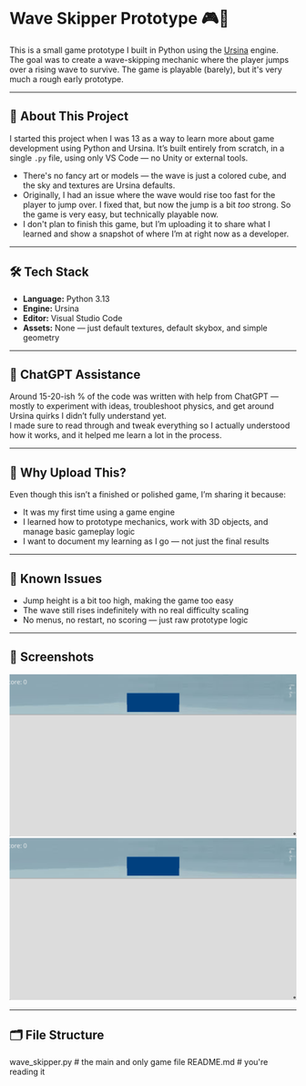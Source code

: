 # Wave Skipper Prototype 🎮🌊

This is a small game prototype I built in Python using the [Ursina](https://www.ursinaengine.org/) engine.  
The goal was to create a wave-skipping mechanic where the player jumps over a rising wave to survive. The game is playable (barely), but it's very much a rough early prototype.

---

## 🧠 About This Project

I started this project when I was 13 as a way to learn more about game development using Python and Ursina. It’s built entirely from scratch, in a single `.py` file, using only VS Code — no Unity or external tools.

- There's no fancy art or models — the wave is just a colored cube, and the sky and textures are Ursina defaults.
- Originally, I had an issue where the wave would rise too fast for the player to jump over. I fixed that, but now the jump is a bit *too* strong. So the game is very easy, but technically playable now.
- I don't plan to finish this game, but I’m uploading it to share what I learned and show a snapshot of where I’m at right now as a developer.

---

## 🛠 Tech Stack

- **Language:** Python 3.13
- **Engine:** Ursina
- **Editor:** Visual Studio Code
- **Assets:** None — just default textures, default skybox, and simple geometry

---

## 🤖 ChatGPT Assistance

Around 15-20-ish % of the code was written with help from ChatGPT — mostly to experiment with ideas, troubleshoot physics, and get around Ursina quirks I didn’t fully understand yet.  
I made sure to read through and tweak everything so I actually understood how it works, and it helped me learn a lot in the process.

---

## 🎯 Why Upload This?

Even though this isn’t a finished or polished game, I’m sharing it because:
- It was my first time using a game engine
- I learned how to prototype mechanics, work with 3D objects, and manage basic gameplay logic
- I want to document my learning as I go — not just the final results

---

## 🚧 Known Issues

- Jump height is a bit too high, making the game too easy
- The wave still rises indefinitely with no real difficulty scaling
- No menus, no restart, no scoring — just raw prototype logic

---

## 📸 Screenshots

![Wave Skipper Screenshot](image.png)
![Wave Skipper Screenshot](image1.png)

---

## 🗂 File Structure

wave_skipper.py  # the main and only game file
README.md        # you're reading it
